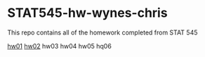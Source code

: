# STAT545-hw-wynes-chris

This repo contains all of the homework completed from STAT 545

[hw01](https://github.com/swynes/STAT545-hw01-wynes-chris)
[hw02](https://github.com/swynes/STAT545-hw-wynes-chris/tree/master/hw02)
hw03
hw04
hw05
hq06
